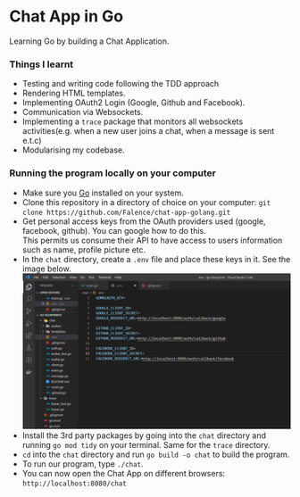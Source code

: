 # Chat App in Go
Learning Go by building a Chat Application.

### Things I learnt
- Testing and writing code following the TDD approach
- Rendering HTML templates.
- Implementing OAuth2 Login (Google, Github and Facebook).
- Communication via Websockets.
- Implementing a `trace` package that monitors all websockets activities(e.g. when a new user joins a chat, when a message is sent e.t.c)
- Modularising my codebase.

### Running the program locally on your computer
- Make sure you [Go](https://go.dev/doc/install) installed on your system.
- Clone this repository in a directory of choice on your computer: `git clone https://github.com/Falence/chat-app-golang.git`
- Get personal access keys from the OAuth providers used (google, facebook, github). You can google how to do this.<br>
This permits us consume their API to have access to users information such as name, profile picture etc.<br>
- In the `chat` directory, create a `.env` file and place these keys in it. See the image below.<br>
![keys](keys.png)
- Install the 3rd party packages by going into the `chat` directory and running `go mod tidy` on your terminal. Same for the `trace` directory.
- `cd` into the `chat` directory and run `go build -o chat` to build the program.
- To run our program, type `./chat`.
- You can now open the Chat App on different browsers: `http://localhost:8080/chat`

